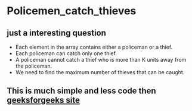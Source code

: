 # Policemen_catch_thieves
## just a interesting question 
  - Each element in the array contains either a policeman or a thief.
  - Each policeman can catch only one thief.
  - A policeman cannot catch a thief who is more than K units away from the policeman.
  - We need to find the maximum number of thieves that can be caught.
  
 ## This is much simple and less code then [geeksforgeeks site](https://www.geeksforgeeks.org/policemen-catch-thieves/)
